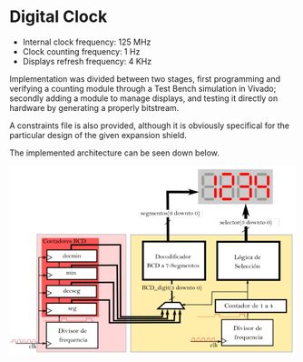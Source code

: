 # Digital Clock

- Internal clock frequency: 125 MHz
- Clock counting frequency: 1 Hz
- Displays refresh frequency: 4 KHz

Implementation was divided between two stages, first programming and verifying a counting module through a Test Bench simulation in Vivado; 
secondly adding a module to manage displays, and testing it directly on hardware by generating a properly bitstream.

A constraints file is also provided, although it is obviously specifical for the particular design of the given expansion shield.

The implemented architecture can be seen down below.

![Reloj digital.](img/clock.png)

